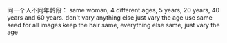 同一个人不同年龄段：
same woman, 4 different ages, 5 years, 20 years, 40 years and 60 years.
don't vary anything else just vary the age
use same seed for all images
keep the hair same, everything else same, just vary the age